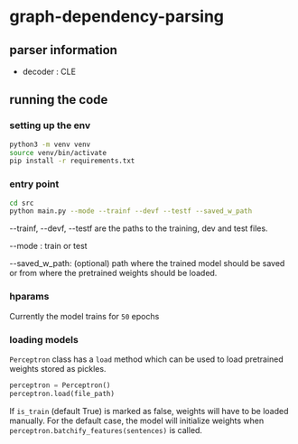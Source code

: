 # graph-dependency-parsing


## parser information
- decoder : CLE

## running the code
### setting up the env
```bash
python3 -m venv venv
source venv/bin/activate
pip install -r requirements.txt
```

### entry point
```bash
cd src
python main.py --mode --trainf --devf --testf --saved_w_path
```

--trainf, --devf, --testf are the paths to the training,
dev and test files.

--mode : train or test

--saved_w_path: (optional) path where the trained model should be saved
or from where the pretrained weights should be loaded.

### hparams
Currently the model trains for `50` epochs

### loading models
`Perceptron` class has a `load` method which can be used to load pretrained weights
stored as pickles.

```python
perceptron = Perceptron()
perceptron.load(file_path)
```

If `is_train` (default True) is marked as false, weights will have
to be loaded manually. For the default case, the model will initialize weights when
`perceptron.batchify_features(sentences)` is called.
